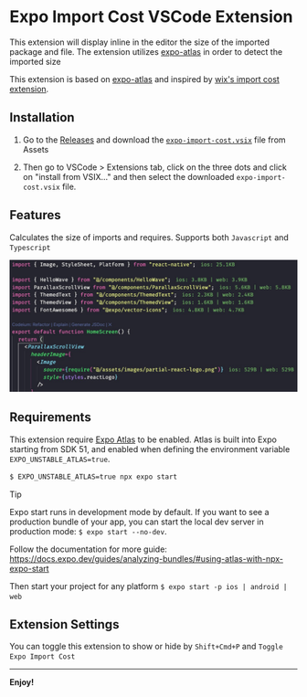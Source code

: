 # Expo Import Cost VSCode Extension

This extension will display inline in the editor the size of the imported package and file. The extension utilizes [expo-atlas](https://github.com/expo/atlas) in order to detect the imported size

This extension is based on [expo-atlas](https://github.com/expo/atlas) and inspired by [wix's import cost extension](https://github.com/wix/import-cost/tree/master/packages/vscode-import-cost).

## Installation

1. Go to the [Releases](https://github.com/SohelIslamImran/expo-import-cost/releases) and download the [`expo-import-cost.vsix`](https://github.com/SohelIslamImran/expo-import-cost/releases/download/v0.0.1/expo-import-cost-0.0.1.vsix) file from Assets

2. Then go to VSCode > Extensions tab, click on the three dots and click on "install from VSIX..." and then select the downloaded `expo-import-cost.vsix` file.

## Features

Calculates the size of imports and requires. Supports both `Javascript` and `Typescript`

![Example Image](./images/example.png)

## Requirements

This extension require [Expo Atlas](https://docs.expo.dev/guides/analyzing-bundles/#using-atlas-with-npx-expo-start) to be enabled. Atlas is built into Expo starting from SDK 51, and enabled when defining the environment variable `EXPO_UNSTABLE_ATLAS=true`.

```bash
$ EXPO_UNSTABLE_ATLAS=true npx expo start
```

> [!TIP]
> Expo start runs in development mode by default. If you want to see a production bundle of your app, you can start the local dev server in production mode: `$ expo start --no-dev`.

Follow the documentation for more guide: https://docs.expo.dev/guides/analyzing-bundles/#using-atlas-with-npx-expo-start

Then start your project for any platform `$ expo start -p ios | android | web`

## Extension Settings

You can toggle this extension to show or hide by `Shift+Cmd+P` and `Toggle Expo Import Cost`

---

**Enjoy!**
